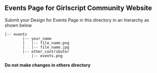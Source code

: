 ## Events Page for Girlscript Community Website

Submit your Design for Events Page in this directory in an hierarchy as shown below

```
|-- events
        |-- your_name
        |   |-- file_name.png
        |   |-- file_name.jpg
        |-- other_contributor
            |-- events.png
```

**Do not make changes in others directory**